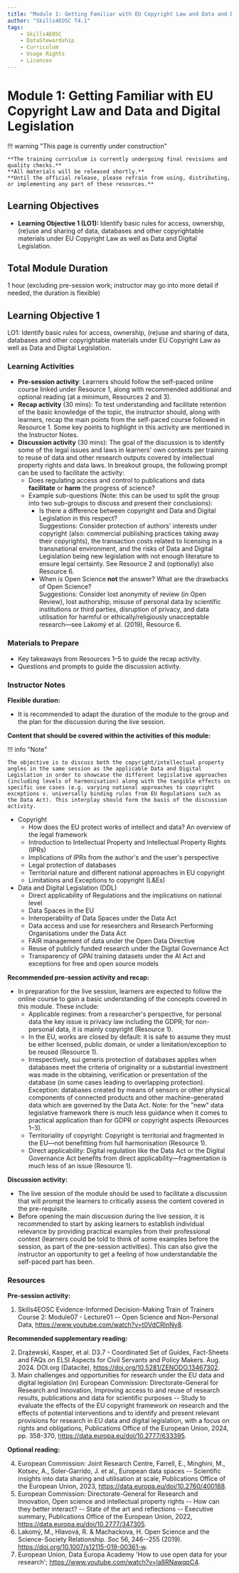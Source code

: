 ```yaml
---
title: "Module 1: Getting Familiar with EU Copyright Law and Data and Digital Legislation"
author: "Skills4EOSC T4.1"
tags:
    - Skills4EOSC
    - DataStewardship
    - Curriculum
    - Usage Rights
    - Licences
---
```


# Module 1: Getting Familiar with EU Copyright Law and Data and Digital Legislation


!!! warning "This page is currently under construction"

    **The training curriculum is currently undergoing final revisions and quality checks.**
    **All materials will be released shortly.**
    **Until the official release, please refrain from using, distributing, or implementing any part of these resources.**


## Learning Objectives

- **Learning Objective 1 (LO1):** Identify basic rules for access, ownership, (re)use and sharing of data, databases and other copyrightable materials under EU Copyright Law as well as Data and Digital Legislation.


## Total Module Duration

1 hour (excluding pre-session work; instructor may go into more detail if needed, the duration is flexible)


## Learning Objective 1

LO1: Identify basic rules for access, ownership, (re)use and sharing of data, databases and other copyrightable materials under EU Copyright Law as well as Data and Digital Legislation.


### Learning Activities

- **Pre-session activity**: Learners should follow the self-paced online course linked under Resource 1, along with recommended additional and optional reading (at a minimum, Resources 2 and 3).
- **Recap activity** (30 mins): To test understanding and facilitate retention of the basic knowledge of the topic, the instructor should, along with learners, recap the main points from the self-paced course followed in Resource 1. Some key points to highlight in this activity are mentioned in the Instructor Notes.
- **Discussion activity** (30 mins): The goal of the discussion is to identify some of the legal issues and laws in learners' own contexts per training to reuse of data and other research outputs covered by intellectual property rights and data laws. In breakout groups, the following prompt can be used to facilitate the activity:
    - Does regulating access and control to publications and data **facilitate** or **harm** the progress of science?
    - Example sub-questions (Note: this can be used to split the group into two sub-groups to discuss and present their conclusions):
        - Is there a difference between copyright and Data and Digital Legislation in this respect?  
          Suggestions: Consider protection of authors' interests under copyright (also: commercial publishing practices taking away their copyrights), the transaction costs related to licensing in a transnational environment, and the risks of Data and Digital Legislation being new legislation with not enough literature to ensure legal certainty. See Resource 2 and (optionally) also Resource 6.
        - When is Open Science **not** the answer? What are the drawbacks of Open Science?  
          Suggestions: Consider lost anonymity of review (in Open Review), lost authorship, misuse of personal data by scientific institutions or third parties, disruption of privacy, and data utilisation for harmful or ethically/religiously unacceptable research&mdash;see Lakomý et al. (2019), Resource 6.


### Materials to Prepare

- Key takeaways from Resources 1&ndash;5 to guide the recap activity.
- Questions and prompts to guide the discussion activity.


### Instructor Notes

**Flexible duration:**

- It is recommended to adapt the duration of the module to the group and the plan for the discussion during the live session.

**Content that should be covered within the activities of this module:**

!!! info "Note"

    The objective is to discuss both the copyright/intellectual property angles in the same session as the applicable Data and Digital Legislation in order to showcase the different legislative approaches (including levels of harmonisation) along with the tangible effects on specific use cases (e.g. varying national approaches to copyright exceptions v. universally binding rules from EU Regulations such as the Data Act). This interplay should form the basis of the discussion activity.

- Copyright
    - How does the EU protect works of intellect and data? An overview of the legal framework
    - Introduction to Intellectual Property and Intellectual Property Rights (IPRs)
    - Implications of IPRs from the author's and the user's perspective
    - Legal protection of databases
    - Territorial nature and different national approaches in EU copyright
    - Limitations and Exceptions to copyright (L&Es)
- Data and Digital Legislation (DDL)
    - Direct applicability of Regulations and the implications on national level
    - Data Spaces in the EU
    - Interoperability of Data Spaces under the Data Act
    - Data access and use for researchers and Research Performing Organisations under the Data Act
    - FAIR management of data under the Open Data Directive
    - Reuse of publicly funded research under the Digital Governance Act
    - Transparency of GPAI training datasets under the AI Act and exceptions for free and open source models

**Recommended pre-session activity and recap:**

- In preparation for the live session, learners are expected to follow the online course to gain a basic understanding of the concepts covered in this module. These include:
    - Applicable regimes: from a researcher's perspective, for personal data the key issue is privacy law including the GDPR; for non-personal data, it is mainly copyright (Resource 1).
    - In the EU, works are closed by default: it is safe to assume they must be either licensed, public domain, or under a limitation/exception to be reused (Resource 1).
    - Irrespectively, sui generis protection of databases applies when databases meet the criteria of originality or a substantial investment was made in the obtaining, verification or presentation of the database (in some cases leading to overlapping protection). Exception: databases created by means of sensors or other physical components of connected products and other machine-generated data which are governed by the Data Act. Note: for the "new" data legislative framework there is much less guidance when it comes to practical application than for GDPR or copyright aspects (Resources 1&ndash;3).
    - Territoriality of copyright: Copyright is territorial and fragmented in the EU&mdash;not benefitting from full harmonisation (Resource 1).
    - Direct applicability: Digital regulation like the Data Act or the Digital Governance Act benefits from direct applicability&mdash;fragmentation is much less of an issue (Resource 1).

**Discussion activity:**

- The live session of the module should be used to facilitate a discussion that will prompt the learners to critically assess the content covered in the pre-requisite.
- Before opening the main discussion during the live session, it is recommended to start by asking learners to establish individual relevance by providing practical examples from their professional context (learners could be told to think of some examples before the session, as part of the pre-session activities). This can also give the instructor an opportunity to get a feeling of how understandable the self-paced part has been.


### Resources

**Pre-session activity:**

1. Skills4EOSC Evidence-Informed Decision-Making Train of Trainers Course 2: Module07 - Lecture01 -- Open Science and Non-Personal Data, <https://www.youtube.com/watch?v=t0VdCRlnNy8>.

**Recommended supplementary reading:**

2. Drążewski, Kasper, et al. D3.7 - Coordinated Set of Guides, Fact-Sheets and FAQs on ELSI Aspects for Civil Servants and Policy Makers. Aug. 2024. DOI.org (Datacite), <https://doi.org/10.5281/ZENODO.13467302>.
3. Main challenges and opportunities for research under the EU data and digital legislation (in) European Commission: Directorate-General for Research and Innovation, Improving access to and reuse of research results, publications and data for scientific purposes -- Study to evaluate the effects of the EU copyright framework on research and the effects of potential interventions and to identify and present relevant provisions for research in EU data and digital legislation, with a focus on rights and obligations, Publications Office of the European Union, 2024, pp. 358-370, <https://data.europa.eu/doi/10.2777/633395>.

**Optional reading:**

4. European Commission: Joint Research Centre, Farrell, E., Minghini, M., Kotsev, A., Soler-Garrido, J. et al., European data spaces -- Scientific insights into data sharing and utilisation at scale, Publications Office of the European Union, 2023, <https://data.europa.eu/doi/10.2760/400188>.
5. European Commission: Directorate-General for Research and Innovation, Open science and intellectual property rights -- How can they better interact? -- State of the art and reflections -- Executive summary, Publications Office of the European Union, 2022, <https://data.europa.eu/doi/10.2777/347305>.
6. Lakomý, M., Hlavová, R. & Machackova, H. Open Science and the Science-Society Relationship. *Soc* 56, 246--255 (2019). <https://doi.org/10.1007/s12115-019-00361-w>.
7. European Union, Data Europa Academy 'How to use open data for your research'; <https://www.youtube.com/watch?v=la8RNawqpC4>.
